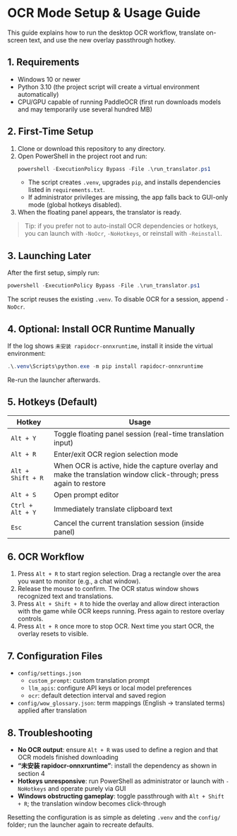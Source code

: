 ﻿# OCR Mode Setup & Usage Guide

This guide explains how to run the desktop OCR workflow, translate on-screen text, and use the new overlay passthrough hotkey.

## 1. Requirements

- Windows 10 or newer
- Python 3.10 (the project script will create a virtual environment automatically)
- CPU/GPU capable of running PaddleOCR (first run downloads models and may temporarily use several hundred MB)

## 2. First-Time Setup

1. Clone or download this repository to any directory.
2. Open PowerShell in the project root and run:
   ```powershell
   powershell -ExecutionPolicy Bypass -File .\run_translator.ps1
   ```
   - The script creates `.venv`, upgrades `pip`, and installs dependencies listed in `requirements.txt`.
   - If administrator privileges are missing, the app falls back to GUI-only mode (global hotkeys disabled).
3. When the floating panel appears, the translator is ready.

> Tip: if you prefer not to auto-install OCR dependencies or hotkeys, you can launch with `-NoOcr`, `-NoHotkeys`, or reinstall with `-Reinstall`.

## 3. Launching Later

After the first setup, simply run:
```powershell
powershell -ExecutionPolicy Bypass -File .\run_translator.ps1
```
The script reuses the existing `.venv`. To disable OCR for a session, append `-NoOcr`.

## 4. Optional: Install OCR Runtime Manually

If the log shows `未安装 rapidocr-onnxruntime`, install it inside the virtual environment:
```powershell
.\.venv\Scripts\python.exe -m pip install rapidocr-onnxruntime
```
Re-run the launcher afterwards.

## 5. Hotkeys (Default)

| Hotkey | Usage |
| ------ | ----- |
| `Alt + Y` | Toggle floating panel session (real-time translation input) |
| `Alt + R` | Enter/exit OCR region selection mode |
| `Alt + Shift + R` | When OCR is active, hide the capture overlay and make the translation window click-through; press again to restore |
| `Alt + S` | Open prompt editor |
| `Ctrl + Alt + Y` | Immediately translate clipboard text |
| `Esc` | Cancel the current translation session (inside panel) |

## 6. OCR Workflow

1. Press `Alt + R` to start region selection. Drag a rectangle over the area you want to monitor (e.g., a chat window).
2. Release the mouse to confirm. The OCR status window shows recognized text and translations.
3. Press `Alt + Shift + R` to hide the overlay and allow direct interaction with the game while OCR keeps running. Press again to restore overlay controls.
4. Press `Alt + R` once more to stop OCR. Next time you start OCR, the overlay resets to visible.

## 7. Configuration Files

- `config/settings.json`
  - `custom_prompt`: custom translation prompt
  - `llm_apis`: configure API keys or local model preferences
  - `ocr`: default detection interval and saved region
- `config/wow_glossary.json`: term mappings (English -> translated terms) applied after translation

## 8. Troubleshooting

- **No OCR output**: ensure `Alt + R` was used to define a region and that OCR models finished downloading
- **“未安装 rapidocr-onnxruntime”**: install the dependency as shown in section 4
- **Hotkeys unresponsive**: run PowerShell as administrator or launch with `-NoHotkeys` and operate purely via GUI
- **Windows obstructing gameplay**: toggle passthrough with `Alt + Shift + R`; the translation window becomes click-through

Resetting the configuration is as simple as deleting `.venv` and the `config/` folder; run the launcher again to recreate defaults.
